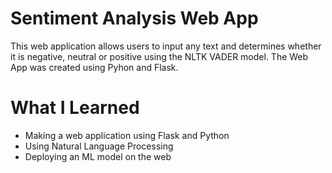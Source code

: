 # Sentiment Analysis Web App
This web application allows users to input any text and determines whether it is negative, neutral or positive using the NLTK VADER model. The Web App was created using Pyhon and Flask.

# What I Learned
* Making a web application using Flask and Python
* Using Natural Language Processing
* Deploying an ML model on the web
